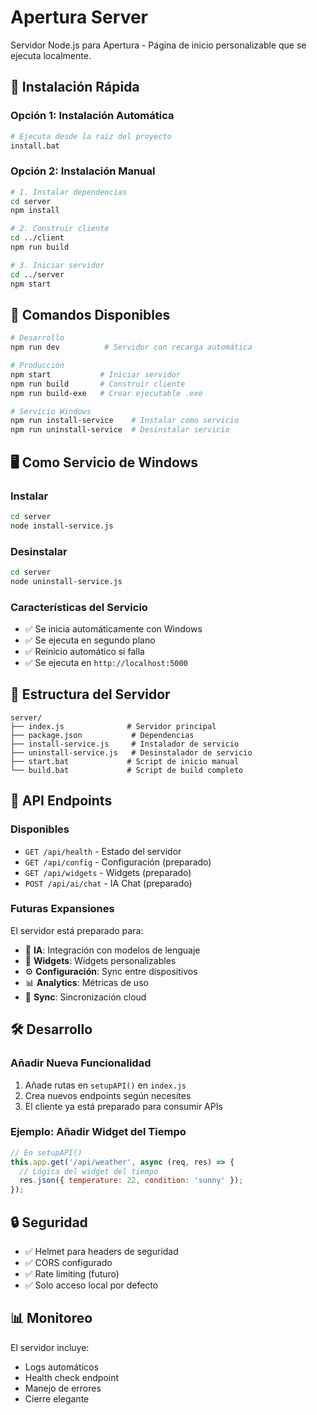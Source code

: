 # Apertura Server

Servidor Node.js para Apertura - Página de inicio personalizable que se ejecuta localmente.

## 🚀 Instalación Rápida

### Opción 1: Instalación Automática
```bash
# Ejecuta desde la raíz del proyecto
install.bat
```

### Opción 2: Instalación Manual
```bash
# 1. Instalar dependencias
cd server
npm install

# 2. Construir cliente
cd ../client
npm run build

# 3. Iniciar servidor
cd ../server
npm start
```

## 🔧 Comandos Disponibles

```bash
# Desarrollo
npm run dev          # Servidor con recarga automática

# Producción
npm start           # Iniciar servidor
npm run build       # Construir cliente
npm run build-exe   # Crear ejecutable .exe

# Servicio Windows
npm run install-service    # Instalar como servicio
npm run uninstall-service  # Desinstalar servicio
```

## 🖥️ Como Servicio de Windows

### Instalar
```bash
cd server
node install-service.js
```

### Desinstalar
```bash
cd server
node uninstall-service.js
```

### Características del Servicio
- ✅ Se inicia automáticamente con Windows
- ✅ Se ejecuta en segundo plano
- ✅ Reinicio automático si falla
- ✅ Se ejecuta en `http://localhost:5000`

## 📁 Estructura del Servidor

```
server/
├── index.js              # Servidor principal
├── package.json           # Dependencias
├── install-service.js     # Instalador de servicio
├── uninstall-service.js   # Desinstalador de servicio
├── start.bat             # Script de inicio manual
└── build.bat             # Script de build completo
```

## 🔌 API Endpoints

### Disponibles
- `GET /api/health` - Estado del servidor
- `GET /api/config` - Configuración (preparado)
- `GET /api/widgets` - Widgets (preparado)
- `POST /api/ai/chat` - IA Chat (preparado)

### Futuras Expansiones
El servidor está preparado para:
- 🧠 **IA**: Integración con modelos de lenguaje
- 🔧 **Widgets**: Widgets personalizables
- ⚙️ **Configuración**: Sync entre dispositivos
- 📊 **Analytics**: Métricas de uso
- 🔄 **Sync**: Sincronización cloud

## 🛠️ Desarrollo

### Añadir Nueva Funcionalidad
1. Añade rutas en `setupAPI()` en `index.js`
2. Crea nuevos endpoints según necesites
3. El cliente ya está preparado para consumir APIs

### Ejemplo: Añadir Widget del Tiempo
```javascript
// En setupAPI()
this.app.get('/api/weather', async (req, res) => {
  // Lógica del widget del tiempo
  res.json({ temperature: 22, condition: 'sunny' });
});
```

## 🔒 Seguridad

- ✅ Helmet para headers de seguridad
- ✅ CORS configurado
- ✅ Rate limiting (futuro)
- ✅ Solo acceso local por defecto

## 📊 Monitoreo

El servidor incluye:
- Logs automáticos
- Health check endpoint
- Manejo de errores
- Cierre elegante